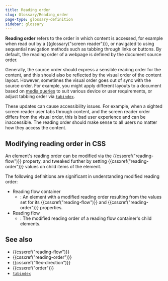 ```yaml
---
title: Reading order
slug: Glossary/Reading_order
page-type: glossary-definition
sidebar: glossary
---
```


**Reading order** refers to the order in which content is accessed, for example when read out by a {{glossary("screen reader")}}, or navigated to using sequential navigation methods such as tabbing through links or buttons. By default, the reading order of a webpage is defined by the document source order.

Generally, the source order should express a sensible reading order for the content, and this should also be reflected by the visual order of the content layout. However, sometimes the visual order goes out of sync with the source order. For example, you might apply different layouts to a document based on [media queries](/en-US/docs/Web/CSS/CSS_media_queries/Using_media_queries) to suit various device or user requirements, or adjust tabbing order via [`tabindex`](/en-US/docs/Web/HTML/Reference/Global_attributes/tabindex).

These updates can cause accessibility issues. For example, when a sighted screen reader user tabs through content, and the screen reader order differs from the visual order, this is bad user experience and can be inaccessible. The reading order should make sense to all users no matter how they access the content.

## Modifying reading order in CSS

An element's reading order can be modified via the {{cssxref("reading-flow")}} property, and tweaked further by setting {{cssxref("reading-order")}} values on child items of the element.

The following definitions are significant in understanding modified reading order:

- Reading flow container
  - : An element with a modified reading order resulting from the values set for its {{cssxref("reading-flow")}} and {{cssxref("reading-order")}} properties.
- Reading flow
  - : The modified reading order of a reading flow container's child elements.

## See also

- {{cssxref("reading-flow")}}
- {{cssxref("reading-order")}}
- {{cssxref("flex-direction")}}
- {{cssxref("order")}}
- [`tabindex`](/en-US/docs/Web/HTML/Reference/Global_attributes/tabindex)
